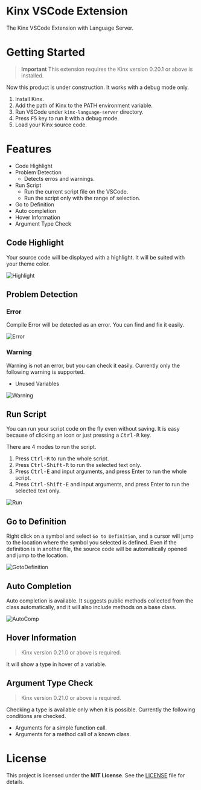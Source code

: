 # Kinx VSCode Extension

The Kinx VSCode Extension with Language Server.

# Getting Started

> **Important**
> This extension requires the Kinx version 0.20.1 or above is installed.

Now this product is under construction. It works with a debug mode only.

1. Install Kinx.
2. Add the path of Kinx to the PATH environment variable.
3. Run VSCode under `kinx-language-server` directory.
4. Press <kbd>F5</kbd> key to run it with a debug mode.
5. Load your Kinx source code.

# Features

* Code Highlight
* Problem Detection
  * Detects erros and warnings.
* Run Script
  * Run the current script file on the VSCode.
  * Run the script only with the range of selection.
* Go to Definition
* Auto completion
* Hover Information
* Argument Type Check

## Code Highlight

Your source code will be displayed with a highlight.
It will be suited with your theme color.

![Highlight](docs/images/highlight.png)

## Problem Detection

### Error

Compile Error will be detected as an error.
You can find and fix it easily.

![Error](docs/images/error.png)

### Warning

Warning is not an error, but you can check it easily.
Currently only the following warning is supported.

* Unused Variables

![Warning](docs/images/warning.png)

## Run Script

You can run your script code on the fly even without saving.
It is easy because of clicking an icon or just pressing a <kbd>Ctrl-R</kbd> key.

There are 4 modes to run the script.

1. Press <kbd>Ctrl-R</kbd> to run the whole script.
2. Press <kbd>Ctrl-Shift-R</kbd> to run the selected text only.
3. Press <kbd>Ctrl-E</kbd> and input arguments, and press Enter to run the whole script.
4. Press <kbd>Ctrl-Shift-E</kbd> and input arguments, and press Enter to run the selected text only.

![Run](docs/images/run.png)

## Go to Definition

Right click on a symbol and select `Go to Definition`, and a cursor will jump to the location where the symbol you selected is defined.
Even if the definition is in another file, the source code will be automatically opened and jump to the location.

![GotoDefinition](docs/images/gotodef.png)

## Auto Completion

Auto completion is available.
It suggests public methods collected from the class automatically, and it will also include methods on a base class.

![AutoComp](docs/images/autocomp.png)

## Hover Information

> Kinx version 0.21.0 or above is required.

It will show a type in hover of a variable.

## Argument Type Check

> Kinx version 0.21.0 or above is required.

Checking a type is available only when it is possible.
Currently the following conditions are checked.

* Arguments for a simple function call.
* Arguments for a method call of a known class.

# License

This project is licensed under the **MIT License**.
See the [LICENSE](LICENSE) file for details.

